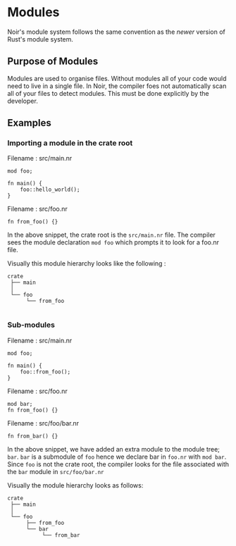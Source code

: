 # Modules

Noir's module system follows the same convention as the _newer_ version of Rust's module system.

## Purpose of Modules

Modules are used to organise files. Without modules all of your code would need to live in a single file. In Noir, the compiler foes not automatically scan all of your files to detect modules. This must be done explicitly by the developer.

## Examples 

### Importing a module in the crate root

Filename : src/main.nr
```rust,noplaypen
mod foo;

fn main() {
    foo::hello_world();
}
```

Filename : src/foo.nr
```rust,noplaypen
fn from_foo() {}
```

In the above snippet, the crate root is the `src/main.nr` file. The compiler sees the module declaration `mod foo` which prompts it to look for a foo.nr file.

Visually this module hierarchy looks like the following :

```
crate
 ├── main
 │
 └── foo
      └── from_foo
      
```

### Sub-modules

Filename : src/main.nr
```rust,noplaypen
mod foo;

fn main() {
    foo::from_foo();
}
```

Filename : src/foo.nr
```rust,noplaypen
mod bar;
fn from_foo() {}
```

Filename : src/foo/bar.nr
```rust,noplaypen
fn from_bar() {}
```

In the above snippet, we have added an extra module to the module tree; `bar`. `bar` is a submodule of `foo` hence we declare bar in `foo.nr` with `mod bar`. Since `foo` is not the crate root, the compiler looks for the file associated with the `bar` module in `src/foo/bar.nr`

Visually the module hierarchy looks as follows: 

```
crate
 ├── main
 │
 └── foo
      ├── from_foo
      └── bar
           └── from_bar
```